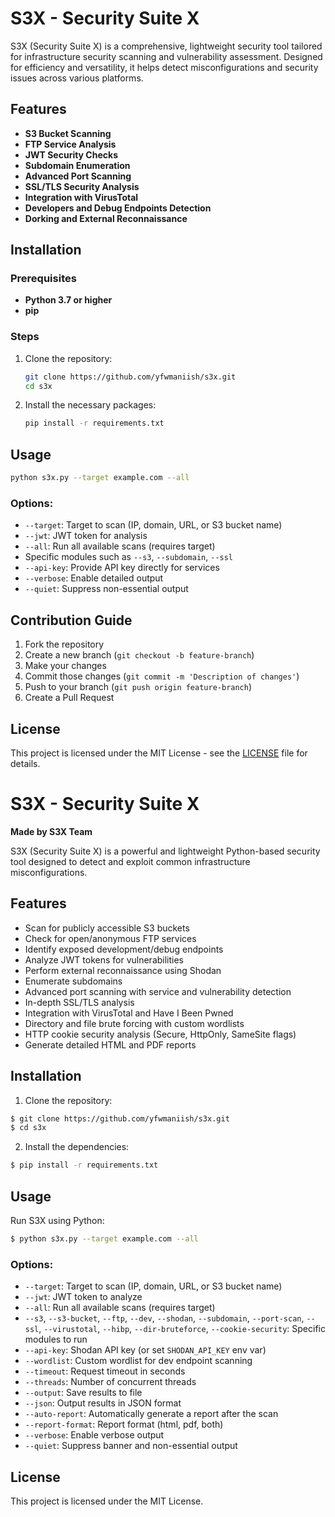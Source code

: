# S3X - Security Suite X

S3X (Security Suite X) is a comprehensive, lightweight security tool tailored for infrastructure security scanning and vulnerability assessment. Designed for efficiency and versatility, it helps detect misconfigurations and security issues across various platforms.

## Features

- **S3 Bucket Scanning**
- **FTP Service Analysis**
- **JWT Security Checks**
- **Subdomain Enumeration**
- **Advanced Port Scanning**
- **SSL/TLS Security Analysis**
- **Integration with VirusTotal**
- **Developers and Debug Endpoints Detection**
- **Dorking and External Reconnaissance**

## Installation

### Prerequisites

- **Python 3.7 or higher**
- **pip**

### Steps

1. Clone the repository:

    ```sh
    git clone https://github.com/yfwmaniish/s3x.git
    cd s3x
    ```

2. Install the necessary packages:

    ```sh
    pip install -r requirements.txt
    ```

## Usage

```sh
python s3x.py --target example.com --all
```

### Options:

- `--target`: Target to scan (IP, domain, URL, or S3 bucket name)
- `--jwt`: JWT token for analysis
- `--all`: Run all available scans (requires target)
- Specific modules such as `--s3`, `--subdomain`, `--ssl`
- `--api-key`: Provide API key directly for services
- `--verbose`: Enable detailed output
- `--quiet`: Suppress non-essential output

## Contribution Guide

1. Fork the repository
2. Create a new branch (`git checkout -b feature-branch`)
3. Make your changes
4. Commit those changes (`git commit -m 'Description of changes'`)
5. Push to your branch (`git push origin feature-branch`)
6. Create a Pull Request

## License

This project is licensed under the MIT License - see the [LICENSE](LICENSE) file for details.

# S3X - Security Suite X

**Made by S3X Team**

S3X (Security Suite X) is a powerful and lightweight Python-based security tool designed to detect and exploit common infrastructure misconfigurations.

## Features

- Scan for publicly accessible S3 buckets
- Check for open/anonymous FTP services
- Identify exposed development/debug endpoints
- Analyze JWT tokens for vulnerabilities
- Perform external reconnaissance using Shodan
- Enumerate subdomains
- Advanced port scanning with service and vulnerability detection
- In-depth SSL/TLS analysis
- Integration with VirusTotal and Have I Been Pwned
- Directory and file brute forcing with custom wordlists
- HTTP cookie security analysis (Secure, HttpOnly, SameSite flags)
- Generate detailed HTML and PDF reports

## Installation

1. Clone the repository:

```sh
$ git clone https://github.com/yfwmaniish/s3x.git
$ cd s3x
```

2. Install the dependencies:

```sh
$ pip install -r requirements.txt
```

## Usage

Run S3X using Python:

```sh
$ python s3x.py --target example.com --all
```

### Options:

- `--target`: Target to scan (IP, domain, URL, or S3 bucket name)
- `--jwt`: JWT token to analyze
- `--all`: Run all available scans (requires target)
- `--s3`, `--s3-bucket`, `--ftp`, `--dev`, `--shodan`, `--subdomain`, `--port-scan`, `--ssl`, `--virustotal`, `--hibp`, `--dir-bruteforce`, `--cookie-security`: Specific modules to run
- `--api-key`: Shodan API key (or set `SHODAN_API_KEY` env var)
- `--wordlist`: Custom wordlist for dev endpoint scanning
- `--timeout`: Request timeout in seconds
- `--threads`: Number of concurrent threads
- `--output`: Save results to file
- `--json`: Output results in JSON format
- `--auto-report`: Automatically generate a report after the scan
- `--report-format`: Report format (html, pdf, both)
- `--verbose`: Enable verbose output
- `--quiet`: Suppress banner and non-essential output

## License

This project is licensed under the MIT License.
